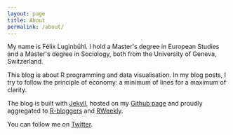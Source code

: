 ```yaml
---
layout: page
title: About
permalink: /about/
---
```


My name is Félix Luginbühl. I hold a Master's degree in European Studies and a Master's degree in Sociology, both from the University of Geneva, Switzerland.

This blog is about R programming and data visualisation. In my blog posts, I try to follow the principle of economy: a minimum of lines for a maximum of clarity. 

The blog is built with [Jekyll](https://jekyllrb.com/), hosted on my [Github page](https://github.com/lgnbhl) and proudly aggregated to [R-bloggers](https://www.r-bloggers.com/) and [RWeekly](https://rweekly.org/).

You can follow me on [Twitter](https://twitter.com/lgnbhl).

